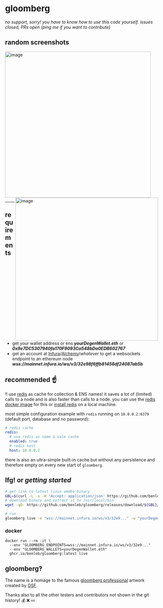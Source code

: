 # gloomberg

*no support, sorry! you have to know how to use this code yourself. issues closed, PRs open (ping me if you want to contribute)*

## random screenshots

<p><img title="screenshot 22/09/26" width="480" alt="image" src="https://user-images.githubusercontent.com/512997/192209465-edb95aeb-be2f-419f-b4d1-84da3f35e97e.png">
<img title="screenshot 22/09/26" align="right" width="470" alt="image" src="https://user-images.githubusercontent.com/512997/192209940-538105c5-8552-42ed-bf16-508da83611d0.png"></p>

---

## requirements

- get your wallet address or ens
  ***yourDegenWallet.eth*** or ***0x9e7DC5307940fa170F9093Ca548bDa0EDB602767***
- get an account at [Infura](https://infura.io)/[Alchemy](https://www.alchemy.com)/*whatever* to get a websockets endpoint to an ethereum node
  ***wss://mainnet.infura.io/ws/v3/32e98f6ffb81456df24087ab5b***

## recommended ☝️

‼️ use [redis](https://redis.io) as cache for collection & ENS names! it saves a lot of (limited) calls to a node and is also faster than calls to a node. you can use the [redis docker image](https://hub.docker.com/_/redis) for this or [install redis](https://redis.io/docs/getting-started/installation/) on a local machine.

most simple configuration example with `redis` running on `10.0.0.2:6379` (default port, database and no password):
  
  ```yaml
  # redis cache
  redis:
    # use redis as name & sale cache
    enabled: true
    # redis host
    host: 10.0.0.2
  ```

there is also an ultra-simple built-in cache but without any persistence and therefore empty on every new start of `gloomberg`.

## lfg! or *getting started*

```bash
# get link to latest linux amd64 binary
GBL=$(curl -L -s -H 'Accept: application/json' https://github.com/benleb/gloomberg/releases/latest | sed -e 's/.*"tag_name":"\([^"]*\)".*/\1/')
# download binary and extract it to /usr/local/bin
wget -qO- https://github.com/benleb/gloomberg/releases/download/${GBL}/gloomberg_${GBL/v/}_linux_amd64.tar.gz | sudo tar -C /usr/local/bin -vzx gloomberg

# run
gloomberg live -e "wss://mainnet.infura.io/ws/v3/32e9..." -w "yourDegenWallet.eth"
```

### docker

```shell
docker run --rm -it \
  --env "GLOOMBERG_ENDPOINTS=wss://mainnet.infura.io/ws/v3/32e9..."
  --env "GLOOMBERG_WALLETS=yourDegenWallet.eth"
  ghcr.io/benleb/gloomberg:latest live
```

## gloomberg‽

The name is a homage to the famous [gloomberg professional](https://opensea.io/assets/ethereum/0x495f947276749ce646f68ac8c248420045cb7b5e/99817193321473223322497783689261477808362186321335987444674465937111627333639) artwork created by [OSF](https://osf.art)

Thanks also to all the other testers and contributors not shown in the git history! 💰 ❌ 💤
